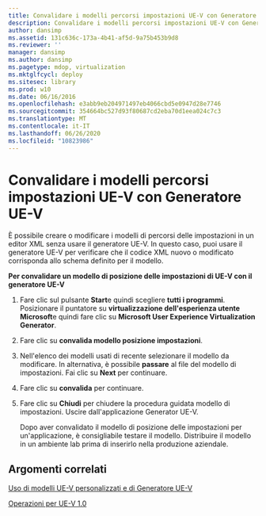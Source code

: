 ```yaml
---
title: Convalidare i modelli percorsi impostazioni UE-V con Generatore UE-V
description: Convalidare i modelli percorsi impostazioni UE-V con Generatore UE-V
author: dansimp
ms.assetid: 131c636c-173a-4b41-af5d-9a75b453b9d8
ms.reviewer: ''
manager: dansimp
ms.author: dansimp
ms.pagetype: mdop, virtualization
ms.mktglfcycl: deploy
ms.sitesec: library
ms.prod: w10
ms.date: 06/16/2016
ms.openlocfilehash: e3abb9eb204971497eb4066cbd5e0947d28e7746
ms.sourcegitcommit: 354664bc527d93f80687cd2eba70d1eea024c7c3
ms.translationtype: MT
ms.contentlocale: it-IT
ms.lasthandoff: 06/26/2020
ms.locfileid: "10823986"
---
```

# Convalidare i modelli percorsi impostazioni UE-V con Generatore UE-V


È possibile creare o modificare i modelli di percorsi delle impostazioni in un editor XML senza usare il generatore UE-V. In questo caso, puoi usare il generatore UE-V per verificare che il codice XML nuovo o modificato corrisponda allo schema definito per il modello.

**Per convalidare un modello di posizione delle impostazioni di UE-V con il generatore UE-V**

1.  Fare clic sul pulsante **Start**e quindi scegliere **tutti i programmi**. Posizionare il puntatore su **virtualizzazione dell'esperienza utente Microsoft**e quindi fare clic su **Microsoft User Experience Virtualization Generator**.

2.  Fare clic su **convalida modello posizione impostazioni**.

3.  Nell'elenco dei modelli usati di recente selezionare il modello da modificare. In alternativa, è possibile **passare** al file del modello di impostazioni. Fai clic su **Next** per continuare.

4.  Fare clic su **convalida** per continuare.

5.  Fare clic su **Chiudi** per chiudere la procedura guidata modello di impostazioni. Uscire dall'applicazione Generator UE-V.

    Dopo aver convalidato il modello di posizione delle impostazioni per un'applicazione, è consigliabile testare il modello. Distribuire il modello in un ambiente lab prima di inserirlo nella produzione aziendale.

## Argomenti correlati


[Uso di modelli UE-V personalizzati e di Generatore UE-V](working-with-custom-ue-v-templates-and-the-ue-v-generator.md)

[Operazioni per UE-V 1.0](operations-for-ue-v-10.md)

 

 





